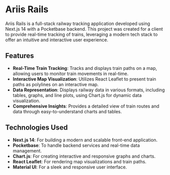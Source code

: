 
# Ariis Rails

Ariis Rails is a full-stack railway tracking application developed using Next.js 14 with a Pocketbase backend. This project was created for a client to provide real-time tracking of trains, leveraging a modern tech stack to offer an intuitive and interactive user experience.

## Features

- **Real-Time Train Tracking**: Tracks and displays train paths on a map, allowing users to monitor train movements in real-time.
- **Interactive Map Visualization**: Utilizes React Leaflet to present train paths as polylines on an interactive map.
- **Data Representation**: Displays railway data in various formats, including tables, graphs, and line plots, using Chart.js for dynamic data visualization.
- **Comprehensive Insights**: Provides a detailed view of train routes and data through easy-to-understand charts and tables.

## Technologies Used

- **Next.js 14**: For building a modern and scalable front-end application.
- **Pocketbase**: To handle backend services and real-time data management.
- **Chart.js**: For creating interactive and responsive graphs and charts.
- **React Leaflet**: For rendering map visualizations and train paths.
- **Material UI**: For a sleek and responsive user interface.